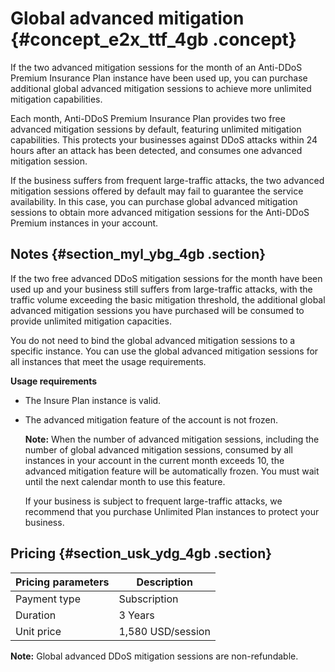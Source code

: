 # Global advanced mitigation {#concept_e2x_ttf_4gb .concept}

If the two advanced mitigation sessions for the month of an Anti-DDoS Premium Insurance Plan instance have been used up, you can purchase additional global advanced mitigation sessions to achieve more unlimited mitigation capabilities.

Each month, Anti-DDoS Premium Insurance Plan provides two free advanced mitigation sessions by default, featuring unlimited mitigation capabilities. This protects your businesses against DDoS attacks within 24 hours after an attack has been detected, and consumes one advanced mitigation session.

If the business suffers from frequent large-traffic attacks, the two advanced mitigation sessions offered by default may fail to guarantee the service availability. In this case, you can purchase global advanced mitigation sessions to obtain more advanced mitigation sessions for the Anti-DDoS Premium instances in your account.

## Notes {#section_myl_ybg_4gb .section}

If the two free advanced DDoS mitigation sessions for the month have been used up and your business still suffers from large-traffic attacks, with the traffic volume exceeding the basic mitigation threshold, the additional global advanced mitigation sessions you have purchased will be consumed to provide unlimited mitigation capacities.

You do not need to bind the global advanced mitigation sessions to a specific instance. You can use the global advanced mitigation sessions for all instances that meet the usage requirements.

**Usage requirements**

-   The Insure Plan instance is valid.
-   The advanced mitigation feature of the account is not frozen.

    **Note:** When the number of advanced mitigation sessions, including the number of global advanced mitigation sessions, consumed by all instances in your account in the current month exceeds 10, the advanced mitigation feature will be automatically frozen. You must wait until the next calendar month to use this feature.

    If your business is subject to frequent large-traffic attacks, we recommend that you purchase Unlimited Plan instances to protect your business.


## Pricing {#section_usk_ydg_4gb .section}

|Pricing parameters|Description|
|------------------|-----------|
|Payment type|Subscription|
|Duration|3 Years|
|Unit price|1,580 USD/session|

**Note:** Global advanced DDoS mitigation sessions are non-refundable.

